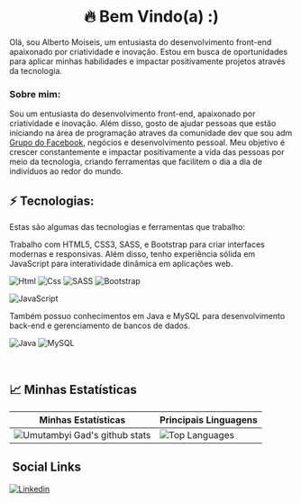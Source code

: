 
<h1 align='center'>
  🔥 Bem Vindo(a) :)
</h1>

<p>
  Olá, sou Alberto Moiseis, um entusiasta do desenvolvimento front-end apaixonado por criatividade e inovação. Estou em busca de oportunidades para aplicar minhas habilidades e impactar positivamente projetos através da tecnologia.
</p>

### Sobre mim:

  Sou um entusiasta do desenvolvimento front-end, apaixonado por criatividade e inovação. Além disso, gosto de ajudar pessoas que estão iniciando na área de  programação atraves da comunidade dev que sou adm [Grupo do Facebook](https://www.facebook.com/groups/2249002278688933), negócios e desenvolvimento pessoal. Meu objetivo é crescer constantemente e impactar positivamente a vida das pessoas por meio da tecnologia, criando ferramentas que facilitem o dia a dia de indivíduos ao redor do mundo.


## ⚡ Tecnologias:

Estas são algumas das tecnologias e ferramentas que trabalho:
<p>
  Trabalho com HTML5, CSS3, SASS, e Bootstrap para criar interfaces modernas e responsivas. Além disso, tenho experiência sólida em JavaScript para interatividade dinâmica em aplicações web.
</p>

![Html](https://img.shields.io/badge/HTML5-E34F26?style=for-the-badge&logo=html5&logoColor=white)
![Css](https://img.shields.io/badge/CSS3-1572B6?style=for-the-badge&logo=css3&logoColor=white)
![SASS](https://img.shields.io/badge/SASS-hotpink.svg?style=for-the-badge&logo=SASS&logoColor=white)
![Bootstrap](https://img.shields.io/badge/Bootstrap-563D7C?style=for-the-badge&logo=bootstrap&logoColor=white)

![JavaScript](https://img.shields.io/badge/javascript-%23323330.svg?style=for-the-badge&logo=javascript&logoColor=%23F7DF1E)

<p>
  Também possuo conhecimentos em Java e MySQL para desenvolvimento back-end e gerenciamento de bancos de dados.
</p>

![Java](https://img.shields.io/badge/Java-ED8B00?style=for-the-badge&logo=java&logoColor=white)
![MySQL](https://img.shields.io/badge/mysql-%2300f.svg?style=for-the-badge&logo=mysql&logoColor=white)

<br>

## 📈 Minhas Estatísticas

| Minhas Estatísticas                                                                                                                                   | Principais Linguagens                                                                                                                                           |
| ----------------------------------------------------------------------------------------------------------------------------------------------------- | --------------------------------------------------------------------------------------------------------------------------------------------------------------- |
| ![Umutambyi Gad's github stats](https://github-readme-stats.vercel.app/api?username=albertomoiseis-dev&show_icons=true&hide_border=true&theme=dracula) | ![Top Languages](https://github-readme-stats.vercel.app/api/top-langs/?username=albertomoiseis-dev&langs_count=14&hide_border=true&theme=dracula&layout=compact) |

## &nbsp;Social Links

[![Linkedin](https://img.shields.io/badge/LinkedIn-0077B5?style=for-the-badge&logo=linkedin&logoColor=white)](https://www.linkedin.com/in/albertomoiseisdev/)

